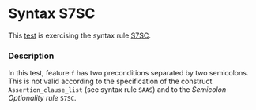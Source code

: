 # Syntax S7SC

This [test](.) is exercising the syntax rule [S7SC](../Readme.md).

### Description

In this test, feature `f` has two preconditions separated by two semicolons. This is not valid according to the specification of the construct `Assertion_clause_list` (see syntax rule `SAAS`) and to the *Semicolon Optionality rule* `S7SC`.
